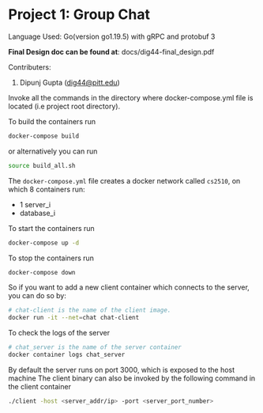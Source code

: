 # Project 1: Group Chat

Language Used: Go(version go1.19.5) with gRPC and protobuf 3

**Final Design doc can be found at**: docs/dig44-final_design.pdf

Contributers: 
	
1. Dipunj Gupta (dig44@pitt.edu)

Invoke all the commands in the directory where docker-compose.yml file is located (i.e project root directory).

To build the containers run

```bash
docker-compose build
```

or alternatively you can run

```bash
source build_all.sh
```

The `docker-compose.yml` file creates a docker network called `cs2510`, on which 8 containers run:
- 1 server_i
- database_i

To start the containers run

```bash
docker-compose up -d
```

To stop the containers run

```bash
docker-compose down
```

So if you want to add a new client container which connects to the server, you can do so by:

```bash
# chat-client is the name of the client image.
docker run -it --net=chat chat-client
```

To check the logs of the server

```bash
# chat_server is the name of the server container
docker container logs chat_server 
```

By default the server runs on port 3000, which is exposed to the host machine
The client binary can also be invoked by the following command in the client container

```bash
./client -host <server_addr/ip> -port <server_port_number>
```